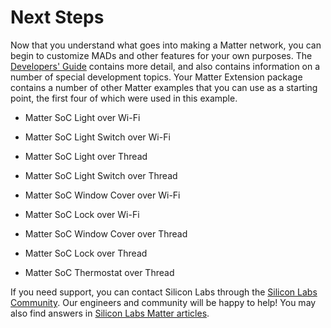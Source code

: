 # Next Steps

Now that you understand what goes into making a Matter network, you can begin to customize MADs and other features for your own purposes. The [Developers' Guide](/matter/<docspace-docleaf-version>/matter-developers-guide-overview) contains more detail, and also contains information on a number of special development topics. Your Matter Extension package contains a number of other Matter examples that you can use as a starting point, the first four of which were used in this example.

- Matter SoC Light over Wi-Fi

- Matter SoC Light Switch over Wi-Fi

- Matter SoC Light over Thread

- Matter SoC Light Switch over Thread

- Matter SoC Window Cover over Wi-Fi

- Matter SoC Lock over Wi-Fi

- Matter SoC Window Cover over Thread

- Matter SoC Lock over Thread

- Matter SoC Thermostat over Thread

If you need support, you can contact Silicon Labs through the [Silicon Labs Community](https://community.silabs.com/s/topic/0TO1M000000qHZgWAM/matter). Our engineers and community will be happy to help! You may also find answers in [Silicon Labs Matter articles](https://community.silabs.com/s/topic/0TO1M000000qHZgWAM/matter?tabset-178da=2).
